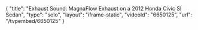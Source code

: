 {
    "title": "Exhaust Sound: MagnaFlow Exhaust on a 2012 Honda Civic SI Sedan",
    "type": "solo",
    "layout": "iframe-static",
    "videoId": "6650125",
    "url": "\/tvpembed\/6650125"
}
